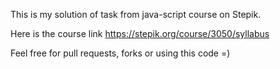 This is my solution of task from java-script course on Stepik.

Here is the course link https://stepik.org/course/3050/syllabus

Feel free for pull requests, forks or using this code =)